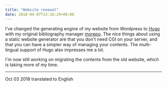 ```yaml
---
title: "Website renewal"
date: 2018-04-07T13:16:29+09:00
---
```

I've changed the generating engine of my website from Wordpress
to [Hugo](https://gohugo.io/)
with my original bibliography manager 
[morepo](https://github.com/aslemen/morepo).
The nice things about using a static website generator are
that you don't need CGI on your server, and that you can have a simpler way
of managing your contents.
The multi-lingual support of Hugo also impresses me a lot.

I'm now still working on migrating the contents from the old website,
which is taking more of my time.

---

Oct 03 2018 translated to English
